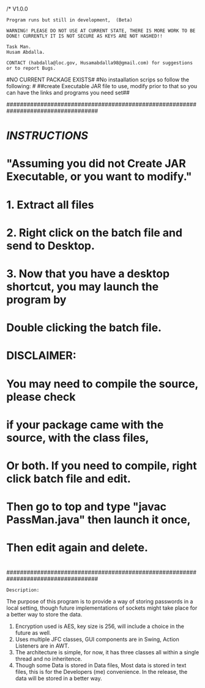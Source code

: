 /*
	V1.0.0

	Program runs but still in development,  (Beta)
	
	WARNING! PLEASE DO NOT USE AT CURRENT STATE, THERE IS MORE WORK TO BE DONE! CURRENTLY IT IS NOT SECURE AS KEYS ARE NOT HASHED!!

	Task Man.
	Husam Abdalla.
	
	CONTACT (habdalla@loc.gov, Husamabdalla98@gmail.com) for suggestions or to report Bugs.

#NO CURRENT PACKAGE EXISTS#
#No instaallation scrips so follow the following: #
##create Executable JAR file to use, modify prior to that so you can have the links and programs you need set##
	
###################################################################################
#			        *INSTRUCTIONS*					  #
#	"Assuming you did not Create JAR Executable, or you want to modify."	  #
#	1. Extract all files							  #
#	2. Right click on the batch file and send to Desktop.			  #
#	3. Now that you have a desktop shortcut, you may launch the program by 	  #
#	Double clicking the batch file.						  #
#										  #
#	DISCLAIMER:								  #	
#		You may need to compile the source, please check		  #
#		if your package came with the source, with the class files,	  #
#		Or both. If you need to compile, right click batch file and edit. #
#		Then go to top and type "javac PassMan.java" then launch it once, #
#		Then edit again and delete.					  #
#										  #
###################################################################################

	Description:

The purpose of this program is to provide a way of storing passwords in a local setting, though future implementations of sockets might take place for a better way to store the data.
1. Encryption used is AES, key size is 256, will include a choice in the future as well.
2. Uses multiple JFC classes, GUI components are in Swing, Action Listeners are in AWT.
3. The architecture is simple, for now, it has three classes all within a single thread and no inheritence.
4. Though some Data is stored in Data files, Most data is stored in text files, this is for the Developers (me) convenience. In the release, the data will be stored in a better way.

